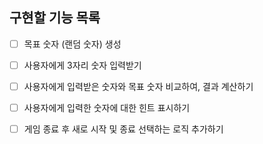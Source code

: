 ## 구현할 기능 목록

- [ ] 목표 숫자 (랜덤 숫자) 생성
- [ ] 사용자에게 3자리 숫자 입력받기
- [ ] 사용자에게 입력받은 숫자와 목표 숫자 비교하여, 결과 계산하기
- [ ] 사용자에게 입력한 숫자에 대한 힌트 표시하기
- [ ] 게임 종료 후 새로 시작 및 종료 선택하는 로직 추가하기

